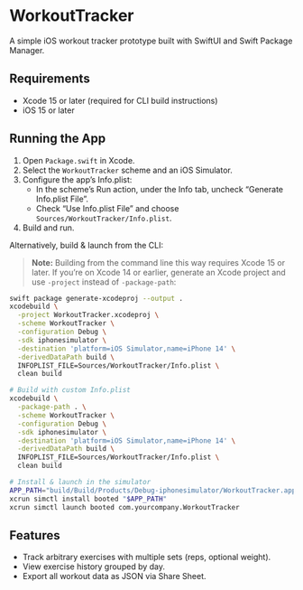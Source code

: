 # WorkoutTracker

A simple iOS workout tracker prototype built with SwiftUI and Swift Package Manager.

## Requirements
- Xcode 15 or later (required for CLI build instructions)
- iOS 15 or later

## Running the App
1. Open `Package.swift` in Xcode.
2. Select the `WorkoutTracker` scheme and an iOS Simulator.
3. Configure the app’s Info.plist:
   - In the scheme’s Run action, under the Info tab, uncheck “Generate Info.plist File”.
   - Check “Use Info.plist File” and choose `Sources/WorkoutTracker/Info.plist`.
4. Build and run.

Alternatively, build & launch from the CLI:
> **Note:** Building from the command line this way requires Xcode 15 or later. If you’re on Xcode 14 or earlier, generate an Xcode project and use `-project` instead of `-package-path`:

```bash
swift package generate-xcodeproj --output .
xcodebuild \
  -project WorkoutTracker.xcodeproj \
  -scheme WorkoutTracker \
  -configuration Debug \
  -sdk iphonesimulator \
  -destination 'platform=iOS Simulator,name=iPhone 14' \
  -derivedDataPath build \
  INFOPLIST_FILE=Sources/WorkoutTracker/Info.plist \
  clean build
```

```bash
# Build with custom Info.plist
xcodebuild \
  -package-path . \
  -scheme WorkoutTracker \
  -configuration Debug \
  -sdk iphonesimulator \
  -destination 'platform=iOS Simulator,name=iPhone 14' \
  -derivedDataPath build \
  INFOPLIST_FILE=Sources/WorkoutTracker/Info.plist \
  clean build

# Install & launch in the simulator
APP_PATH="build/Build/Products/Debug-iphonesimulator/WorkoutTracker.app"
xcrun simctl install booted "$APP_PATH"
xcrun simctl launch booted com.yourcompany.WorkoutTracker
```

## Features
- Track arbitrary exercises with multiple sets (reps, optional weight).
- View exercise history grouped by day.
- Export all workout data as JSON via Share Sheet.